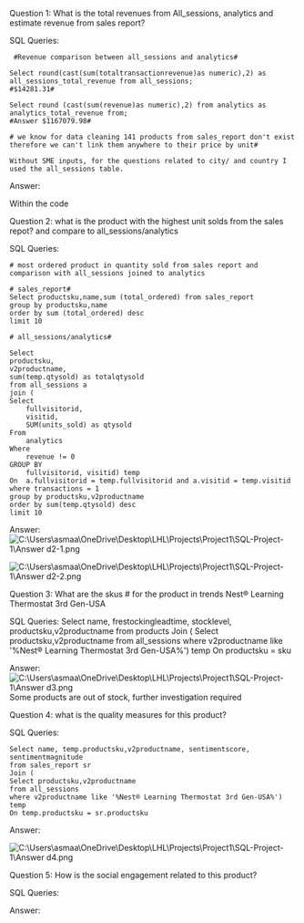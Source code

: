 Question 1: What is the total revenues from All_sessions,
analytics and estimate revenue from sales report?

SQL Queries:
```
 #Revenue comparison between all_sessions and analytics#

Select round(cast(sum(totaltransactionrevenue)as numeric),2) as all_sessions_total_revenue from all_sessions; 
#$14281.31#

Select round (cast(sum(revenue)as numeric),2) from analytics as analytics_total_revenue from;
#Answer $1167079.98#

# we know for data cleaning 141 products from sales_report don't exist therefore we can't link them anywhere to their price by unit#

Without SME inputs, for the questions related to city/ and country I used the all_sessions table.

```


Answer: 

Within the code

Question 2: what is the product with the highest unit solds from the sales repot? and compare to all_sessions/analytics

SQL Queries:

```
# most ordered product in quantity sold from sales report and comparison with all_sessions joined to analytics

# sales_report#
Select productsku,name,sum (total_ordered) from sales_report
group by productsku,name
order by sum (total_ordered) desc
limit 10

# all_sessions/analytics#

Select 
productsku,
v2productname,							
sum(temp.qtysold) as totalqtysold
from all_sessions a
join (
Select 
    fullvisitorid, 
    visitid, 
    SUM(units_sold) as qtysold
From 
    analytics
Where 
    revenue != 0
GROUP BY 
    fullvisitorid, visitid) temp
On  a.fullvisitorid = temp.fullvisitorid and a.visitid = temp.visitid
where transactions = 1
group by productsku,v2productname
order by sum(temp.qtysold) desc
limit 10
```
Answer:
![C:\Users\asmaa\OneDrive\Desktop\LHL\Projects\Project1\SQL-Project-1\Answer d2-1.png](Answer%20d2-1.png)


![C:\Users\asmaa\OneDrive\Desktop\LHL\Projects\Project1\SQL-Project-1\Answer d2-2.png](Answer%20d2-2.png)

Question 3: What are the skus # for the product in trends Nest® Learning Thermostat 3rd Gen-USA

SQL Queries:
Select name, frestockingleadtime, stocklevel, productsku,v2productname
from products
Join (
Select productsku,v2productname
from all_sessions
where v2productname like '%Nest® Learning Thermostat 3rd Gen-USA%') temp
On productsku = sku



Answer:
![C:\Users\asmaa\OneDrive\Desktop\LHL\Projects\Project1\SQL-Project-1\Answer d3.png](Answer%20d3.png)
Some products are out of stock, further investigation required

Question 4: what is the quality measures for this product?

SQL Queries:
```
Select name, temp.productsku,v2productname, sentimentscore, sentimentmagnitude
from sales_report sr
Join (
Select productsku,v2productname
from all_sessions 
where v2productname like '%Nest® Learning Thermostat 3rd Gen-USA%') temp
On temp.productsku = sr.productsku
```
Answer:

![C:\Users\asmaa\OneDrive\Desktop\LHL\Projects\Project1\SQL-Project-1\Answer d4.png](Answer%20d4.png)



Question 5: How is the social engagement related to this product?

SQL Queries:

Answer:
